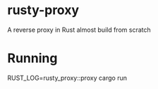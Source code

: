 # rusty-proxy
A reverse proxy in Rust almost build from scratch

# Running
RUST_LOG=rusty_proxy::proxy cargo run
